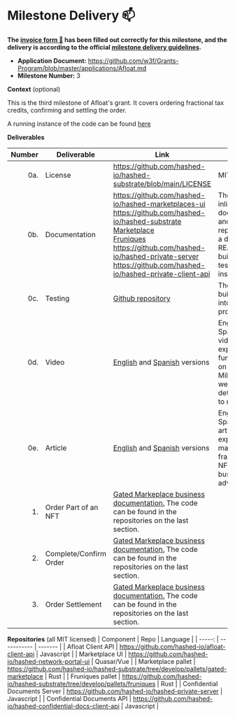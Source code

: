 <!-- @format -->

# Milestone Delivery :mailbox:

**The [invoice form :pencil:](https://docs.google.com/forms/d/e/1FAIpQLSfmNYaoCgrxyhzgoKQ0ynQvnNRoTmgApz9NrMp-hd8mhIiO0A/viewform) has been filled out correctly for this milestone, and the delivery is according to the official [milestone delivery guidelines](https://github.com/w3f/Grants-Program/blob/master/docs/milestone-deliverables-guidelines.md).**

- **Application Document:** https://github.com/w3f/Grants-Program/blob/master/applications/Afloat.md
- **Milestone Number:** 3

**Context** (optional)

This is the third milestone of Afloat's grant. It covers ordering fractional tax credits, confirming and settling the order.

A running instance of the code can be found [here](https://hashed-portal-dev.hashed.systems/login)

**Deliverables**

| Number | Deliverable            | Link                                                                                                                                                                                                                                                                                                                                                                                                                      | Notes                                                                                                               |
| -----: | ---------------------- | ------------------------------------------------------------------------------------------------------------------------------------------------------------------------------------------------------------------------------------------------------------------------------------------------------------------------------------------------------------------------------------------------------------------------- | ------------------------------------------------------------------------------------------------------------------- |
|    0a. | License                | https://github.com/hashed-io/hashed-substrate/blob/main/LICENSE                                                                                                                                                                                                                                                                                                                                                           | MIT                                                                                                                 |
|    0b. | Documentation          | https://github.com/hashed-io/hashed-marketplaces-ui <br> https://github.com/hashed-io/hashed-substrate <br>[Marketplace](https://github.com/hashed-io/hashed-substrate/tree/main/pallets/gated-marketplace)<br> [Fruniques](https://github.com/hashed-io/hashed-substrate/tree/main/pallets/fruniques)<br> https://github.com/hashed-io/hashed-private-server <br> https://github.com/hashed-io/hashed-private-client-api | The code has inline documentation and each repository has a detailed README with build, run, and test instructions. |
|    0c. | Testing                | [Github repository](https://github.com/hashed-io/hashed-substrate/blob/main/pallets/gated-marketplace/src/tests.rs)                                                                                                                                                                                                                                                                                                       | The test is built directly into the Rust project                                                                    |
|    0d. | Video                  | [English](https://drive.google.com/file/d/1YtlNNsmhpxzKgVTLbaMXC7unRzfVLNbE/view?usp=share_link) and [Spanish](https://drive.google.com/file/d/1D9LQ2KCDVWGbuTZ7_Oo-QYvOqNg9PUH3/view?usp=share_link) versions                                                                                                                                                                                                            | English and Spanish videos explaining the functionality on this Milestone, as well as some details on how to run it.                                                                                                                 |
|    0e. | Article                | [English](https://docs.google.com/document/d/1clgBMWQQXGqZd6p7P7CmZwEo0YaM5WRMZLISOn3FuNI/edit?usp=sharing) and [Spanish](https://docs.google.com/document/d/1AB-2sKU8GHO-yLZOQ-sn0MOlsCABPXG6gfRG61BtRXc/edit?usp=sharing) versions                                                                                                                                                                                      | English and Spanish articles explaining the math of the fractional NFTs and the business advatanges                                                                                                                 |
|     1. | Order Part of an NFT   | [Gated Markeplace business documentation.](https://github.com/hashed-io/hashed-substrate/blob/develop/docs/pallets-review/gated-marketplace.md#order-part-of-an-nft) The code can be found in the repositories on the last section.                                                                                                                                                                                                                                                                             |                                                                                                                     |
|     2. | Complete/Confirm Order | [Gated Markeplace business documentation.](https://github.com/hashed-io/hashed-substrate/blob/develop/docs/pallets-review/gated-marketplace.md#completeconfirm-order) The code can be found in the repositories on the last section.                                                                                                                                                                                                                                                                                  |                                                                                                                     |                                                                                                                     |
|     3. | Order Settlement       | [Gated Markeplace business documentation.](https://github.com/hashed-io/hashed-substrate/blob/develop/docs/pallets-review/gated-marketplace.md#order-settlement) The code can be found in the repositories on the last section.                                                                                                                                                                                                                                                                                  |                                                                                                                     |                                                                                                                     |

**Repositories**
(all MIT licensed)
| Component | Repo | Language |
| -----: | ----------- | ------- |
| Afloat Client API | https://github.com/hashed-io/afloat-client-api | Javascript |
| Marketplace UI | https://github.com/hashed-io/hashed-network-portal-ui | Quasar/Vue |
| Marketplace pallet | https://github.com/hashed-io/hashed-substrate/tree/develop/pallets/gated-marketplace | Rust |
| Fruniques pallet | https://github.com/hashed-io/hashed-substrate/tree/develop/pallets/fruniques | Rust |
| Confidential Documents Server | https://github.com/hashed-io/hashed-private-server | Javascript |
| Confidential Documents API | https://github.com/hashed-io/hashed-confidential-docs-client-api | Javascript |

